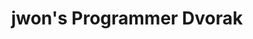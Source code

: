 ---
layout: layouts/keymapdb_entry.njk
OS: []
keymapAuthor: jwon
firmware: QMK
hasHomeRowMods: False
hasLetterOnThumb: False
keymapImage: https://i.imgur.com/3llBswG.png
imageDate: idk
keyCount: 86
keyboard: Kinesis
baseLayouts: ["QWERTY"]
languages: ['English']
layerCount: 4
title: "jwon's Programmer Dvorak"
isSplit: False
stagger: row
summary: 
keymapUrl: https://github.com/jwon/qmk_firmware/tree/master/keyboards/kinesis/keymaps/jwon
writeup: https://github.com/jwon/qmk_firmware/tree/master/keyboards/kinesis/keymaps/jwon/readme.md
---
